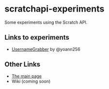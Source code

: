 # scratchapi-experiments
Some experiments using the Scratch API.

## Links to experiments
- [UsernameGrabber](/UsernameGrabber/) by @yoann256

## Other Links
- [The main page](https://yoann256.github.io/scratchapi-experiments/)
- Wiki (coming soon)
